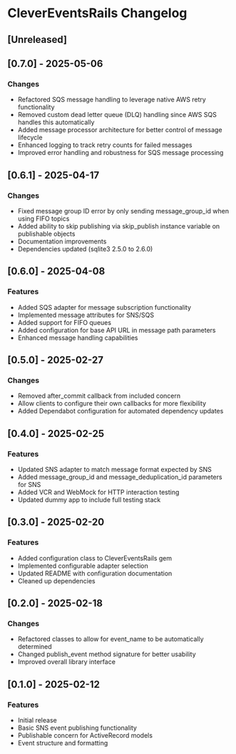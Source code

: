 # CleverEventsRails Changelog

## [Unreleased]

## [0.7.0] - 2025-05-06

### Changes

- Refactored SQS message handling to leverage native AWS retry functionality
- Removed custom dead letter queue (DLQ) handling since AWS SQS handles this automatically
- Added message processor architecture for better control of message lifecycle
- Enhanced logging to track retry counts for failed messages
- Improved error handling and robustness for SQS message processing

## [0.6.1] - 2025-04-17

### Changes

- Fixed message group ID error by only sending message_group_id when using FIFO topics
- Added ability to skip publishing via skip_publish instance variable on publishable objects
- Documentation improvements
- Dependencies updated (sqlite3 2.5.0 to 2.6.0)

## [0.6.0] - 2025-04-08

### Features

- Added SQS adapter for message subscription functionality
- Implemented message attributes for SNS/SQS
- Added support for FIFO queues
- Added configuration for base API URL in message path parameters
- Enhanced message handling capabilities

## [0.5.0] - 2025-02-27

### Changes

- Removed after_commit callback from included concern
- Allow clients to configure their own callbacks for more flexibility
- Added Dependabot configuration for automated dependency updates

## [0.4.0] - 2025-02-25

### Features

- Updated SNS adapter to match message format expected by SNS
- Added message_group_id and message_deduplication_id parameters for SNS
- Added VCR and WebMock for HTTP interaction testing
- Updated dummy app to include full testing stack

## [0.3.0] - 2025-02-20

### Features

- Added configuration class to CleverEventsRails gem
- Implemented configurable adapter selection
- Updated README with configuration documentation
- Cleaned up dependencies

## [0.2.0] - 2025-02-18

### Changes

- Refactored classes to allow for event_name to be automatically determined
- Changed publish_event method signature for better usability
- Improved overall library interface

## [0.1.0] - 2025-02-12

### Features

- Initial release
- Basic SNS event publishing functionality
- Publishable concern for ActiveRecord models
- Event structure and formatting
